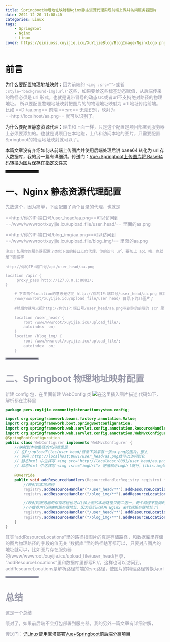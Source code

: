 ```yaml
---
title: Springboot物理地址映射和Nginx静态资源代理实现前端上传并访问服务器图片
date: 2021-12-20 11:08:40
categories: Linux
tags:
    - SpringBoot
    - Nginx
    - Linux
cover: https://qiniuoss.xuyijie.icu/XuYijieBlog/BlogImage/NginxLogo.png
---
```

# 前言

为什么要配置物理地址映射：<font color=#999AAA >因为前端的 `<img :src="">`或者 `:style="background-img(url)"`这些，如果要给这些标签动态赋值，从后端传来的路径必须是 url 形式，也就是说带冒号的动态src或者url不支持绝对路径的物理地址。 所以要配置物理地址映射把图片的的物理地址映射为 url 地址传给前端。比如 ==D:/aa.png== 前端 ==:src== 无法识别，映射为 ==http://localhost/aa.png== 就可以识别了。</font>

为什么要配置静态资源代理：<font color=#999AAA >理由和上面一样，只是这个配置是项目部署到服务器上必须要添加的。也就是说项目在本地跑，上传和访问本地的图片，只需要配置Springboot的物理地址映射就可以了。</font>

本篇文章没有介绍如何从前端上传图片并使用后端处理后讲 base64 转化为 url 存入数据库，我的另一篇有详细讲。传送门：[Vue+Springboot上传图片将 Base64 码转换为图片保存在指定文件夹](https://blog.csdn.net/qq_48922459/article/details/122054809)

<hr style=" border:solid; width:100px; height:1px;" color=#000000 size=1">


# 一、Nginx 静态资源代理配置


<font color=#999AAA >先放这个，因为简单，下面配置了两个目录的代理，也就是

==http://你的IP:端口号/user_head/aa.png==可以访问到 ==/www/wwwroot/xuyijie.icu/upload_file/user_head/== 里面的aa.png

==http://你的IP:端口号/blog_img/aa.png==可以访问到 ==/www/wwwroot/xuyijie.icu/upload_file/blog_img/== 里面的aa.png

`注意！如果你的服务器配置了类似下面的接口反向代理，你的访问 url 要加上 api 哦，也就是下面这样`

`http://你的IP:端口号/api/user_head/aa.png`

```html
location /api/ {
     proxy_pass http://127.0.0.1:8082/;
}
```


```html
	# 下面两个location的意思是访问 http://你的IP:端口号/user_head/aa.png 就可以访问到在 
	/www/wwwroot/xuyijie.icu/upload_file/user_head/ 目录下的aa图片了
	
	#然后你就可以把http://你的IP:端口号/user_head/aa.png写到你的前端的 scr 里面就可以访问到了
	
	location /user_head/ {
		root /www/wwwroot/xuyijie.icu/upload_file/;
		autoindex  on;
	}
	location /blog_img/ {
		root /www/wwwroot/xuyijie.icu/upload_file/;
		autoindex  on;
	}
```


<hr style=" border:solid; width:100px; height:1px;" color=#000000 size=1">

# 二、Springboot 物理地址映射配置

<font color=#999AAA >新建 config 包，在里面新建 WebConfig 类
![在这里插入图片描述](https://img-blog.csdnimg.cn/8ffeecb137444e498917476e66c2208d.png)
<font color=#999AAA >代码如下，解析都在注释里


```java
package pers.xuyijie.communityinteractionsystem.config;

import org.springframework.beans.factory.annotation.Value;
import org.springframework.boot.SpringBootConfiguration;
import org.springframework.web.servlet.config.annotation.ResourceHandlerRegistry;
import org.springframework.web.servlet.config.annotation.WebMvcConfigurer;
@SpringBootConfiguration
public class WebConfigurer implements WebMvcConfigurer {
    //映射到本地路径的代码意思是
    // 在F:/uploadFiles/user_head/目录下如果有一张aa.png的图片，那么
    // 访问：http://localhost:8081/user_head/aa.png就可以访问到它
    // 静态html 中这样写 <img src="http://localhost:8081/user_head/aa.png">
    // 动态html 中这样写 <img :src="imgUrl"> 把值赋给imgUrl就行，(this.imgUrl="http://localhost:8081/user_head/aa.png")

    @Override
    public void addResourceHandlers(ResourceHandlerRegistry registry) {
        //映射到本地路径
	    registry.addResourceHandler("/user_head/**").addResourceLocations("file:F:/uploadFiles/user_head/");
	    registry.addResourceHandler("/blog_img/**").addResourceLocations("file:F:/uploadFiles/blog_img/");

        //映射到服务器的保存路径也可以(和上面的本地路径只能二选一，两个路径不能同时生效）
        //不推荐用代码映射服务器地址，因为我们已经用 Nginx 来代理服务器地址了)
        registry.addResourceHandler("/user_head/**").addResourceLocations("file:/www/wwwroot/xuyijie.icu/upload_file/user_head/");
        registry.addResourceHandler("/blog_img/**").addResourceLocations("file:/www/wwwroot/xuyijie.icu/upload_file/blog_img/")
    }
}
```

<font color=#999AAA >其实“addResourceLocations”里的路径指图片的真是存储路径，和数据库里存储的图片物理路径的字段的值无关
“数据库”里的路径瞎写都可以，只要对应图片的地址就可以，比如图片存在服务器的/www/wwwroot/xuyijie.icu/upload_file/user_head/目录，
“addResourceLocations”里和数据库里都写F://，这样也可以访问到，addResourceLocations是解析路径前端的:src路径，使图片的物理路径转换为url


<hr style=" border:solid; width:100px; height:1px;" color=#000000 size=1">

# 总结


<font color=#999AAA >这是一个总结

<font color=#999AAA >哦对了，如果前后端不会打包部署到服务器，我的另外一篇文章有详细讲解，

传送门：[记Linux使用宝塔部署Vue+Springboot前后端分离项目](https://blog.csdn.net/qq_48922459/article/details/121901441?spm=1001.2014.3001.5501)
